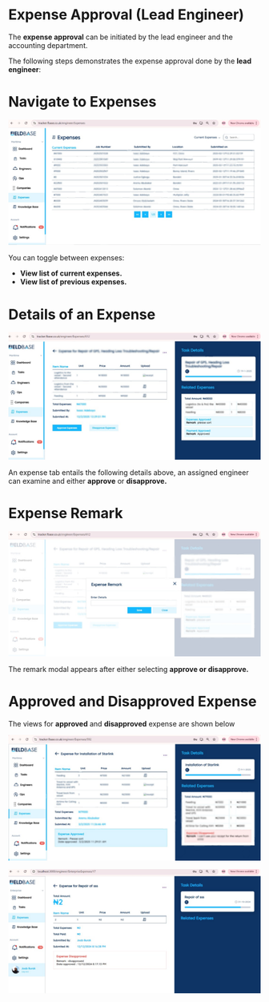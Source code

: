 
# Expense Approval (Lead Engineer)

The **expense approval** can be initiated by the lead engineer and the accounting department.

The following steps demonstrates the expense approval done by the **lead engineer**:

# Navigate to Expenses
![expenses-front-tab](../tutorial-extras/img/id-exp.png)

You can toggle between expenses:
- **View list of current expenses.**
- **View list of previous expenses.**

# Details of an Expense
![detail-of-expense](../tutorial-extras/img/id-exp2.png)

An expense tab entails the following details above, an assigned engineer can examine and either **approve** or **disapprove.**

# Expense Remark
![expense-remark](../tutorial-extras/img/id-exp3.png)

The remark modal appears after either selecting **approve or disapprove.**

# Approved and Disapproved Expense

The views for **approved** and **disapproved** expense are shown below

![approved-expense](../tutorial-extras/img/id-exp4.png)

![disapproved-expense](../tutorial-extras/img/id-exp5.png)








